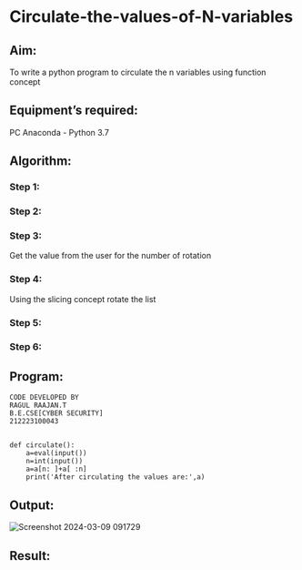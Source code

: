 # Circulate-the-values-of-N-variables
## Aim:
To write a python program to circulate the n variables using function concept
## Equipment’s required:
PC
Anaconda - Python 3.7
## Algorithm: 
### Step 1: 
### Step 2: 
### Step 3: 
Get the value from the user for the number of rotation
### Step 4: 
Using the slicing concept rotate the list

### Step 5: 
### Step 6: 
## Program:
```
CODE DEVELOPED BY
RAGUL RAAJAN.T 
B.E.CSE[CYBER SECURITY]
212223100043


def circulate():
    a=eval(input())
    n=int(input())
    a=a[n: ]+a[ :n]
    print('After circulating the values are:',a)
```
## Output:
![Screenshot 2024-03-09 091729](https://github.com/RAGULRAAJAN/Circulate-the-values-of-N-variables/assets/147473144/9d814c7c-f91f-470c-a865-5f0dd28cd7ae)

## Result:

